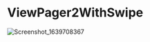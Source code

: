 # ViewPager2WithSwipe

![Screenshot_1639708367](https://user-images.githubusercontent.com/74593517/146479571-a9d776eb-2c55-4a93-a442-6f945b5d5f4c.png)
